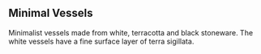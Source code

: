 ## Minimal Vessels 
<div class="inset">
Minimalist vessels made from white, terracotta and black stoneware. The white vessels have a fine surface layer of terra sigillata.
</div>

<div class="gallery" data-src="gallery.yml"></div>

